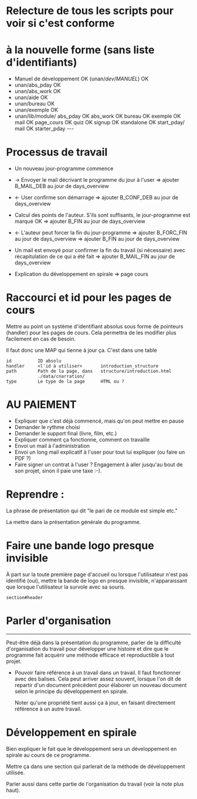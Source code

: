 # Relecture de tous les scripts pour voir si c'est conforme
# à la nouvelle forme (sans liste d'identifiants)

* Manuel de développement OK (unan/_dev_/_MANUEL_)      OK
* unan/abs_pday       OK
* unan/abs_work       OK
* unan/aide           OK
* unan/bureau         OK
* unan/exemple        OK
* unan/lib/module/  abs_pday  OK
                    abs_work  OK
                    bureau    OK
                    exemple   OK
                    mail      OK
                    page_cours  OK
                    quiz        OK
                    signup      OK
                    standalone  OK
                    start_pday/ mail          OK
                                starter_pday  ---

# Processus de travail

* Un nouveau jour-programme commence
* -> Envoyer le mail décrivant le programme du jour à l'user
      => ajouter B_MAIL_DEB au jour de days_overview
* <- User confirme son démarrage
      => ajouter B_CONF_DEB au jour de days_overview

* Calcul des points de l'auteur.
  S'ils sont suffisants, le jour-programme est marqué OK
    => ajouter B_FIN au jour de days_overview
* <- L'auteur peut forcer la fin du jour-programme
    => ajouter B_FORC_FIN au jour de days_overview
    => ajouter B_FIN au jour de days_overview
* Un mail est envoyé pour confirmer la fin du travail (si nécessaire) avec récapitulation de ce qui a été fait
    => ajouter B_MAIL_FIN au jour de days_overview

* Explication du développement en spirale => page cours

# Raccourci et id pour les pages de cours

Mettre au point un système d'identifiant absolus sous forme de pointeurs (handler) pour les pages de cours. Cela permettra de les modifier plus facilement en cas de besoin.

Il faut donc une MAP qui tienne à jour ça. C'est dans une table

    id          ID absolu
    handler     <l'id à utiliser>       introduction_structure
    path        Path de la page, dans   structure/introduction.html
                ./data/cnarration/
    type        Le type de la page      HTML ou ?


# AU PAIEMENT

* Expliquer que c'est déjà commencé, mais qu'on peut mettre en pause
* Demander le rythme choisi
* Demander le support final (livre, film, etc.)
* Expliquer comment ça fonctionne, comment on travaille
* Envoi un mail à l'administration
* Envoi un long mail explicatif à l'user pour tout lui expliquer (ou faire un PDF ?)
* Faire signer un contrat à l'user ? Engagement à aller jusqu'au bout de son projet, sinon il paie une taxe :-).



# Reprendre :

La phrase de présentation qui dit "le pari de ce module est simple etc."

La mettre dans la présentation générale du programme.

# Faire une bande logo presque invisible

À part sur la toute première page d'accueil ou lorsque l'utilisateur n'est pas identifié (oui), mettre la bande de logo en presque invisible, n'apparaissant que lorsque l'utilisateur la survole avec sa souris.

    section#header

# Parler d'organisation
------------------------

Peut-être déjà dans la présentation du programme, parler de la difficulté d'organisation du travail pour développer une histoire et dire que le programme fait acquérir une méthode efficace et reproductible à tout projet.


* Pouvoir faire référence à un travail dans un travail.
  Il faut fonctionner avec des balises.
  Cela peut arriver assez souvent, lorsque l'on dit de repartir d'un document précédent pour élaborer un nouveau document selon le principe du développement en spirale.

  Noter qu'une propriété tient aussi ça à jour, en faisant directement référence à un autre travail.

# Développement en spirale

Bien expliquer le fait que le développement sera un développement en spirale au cours de ce programme.

Mettre ça dans une section qui parlerait de la méthode de développement utilisée.

Parler aussi dans cette partie de l'organisation du travail (voir la note plus haut).
